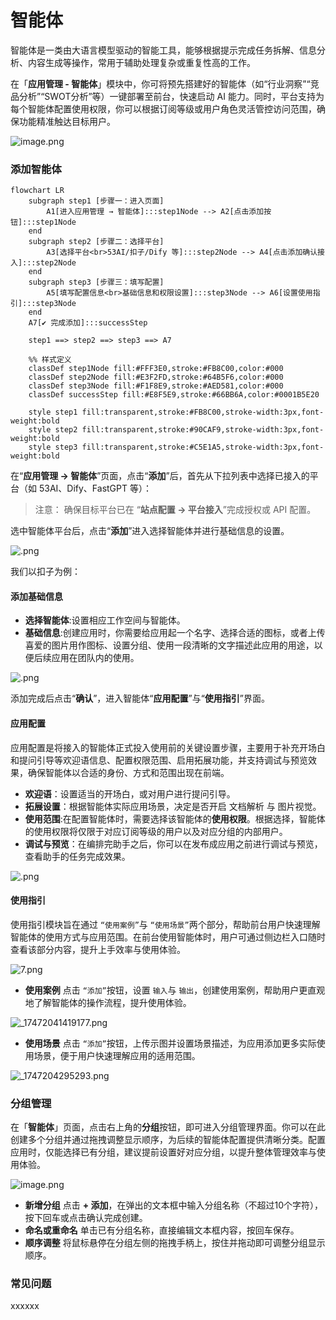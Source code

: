# **智能体**

智能体是一类由大语言模型驱动的智能工具，能够根据提示完成任务拆解、信息分析、内容生成等操作，常用于辅助处理复杂或重复性高的工作。

在「**应用管理 - 智能体**」模块中，你可将预先搭建好的智能体（如“行业洞察”“竞品分析”“SWOT分析”等）一键部署至前台，快速启动 AI 能力。同时，平台支持为每个智能体配置使用权限，你可以根据订阅等级或用户角色灵活管控访问范围，确保功能精准触达目标用户。

![image.png](http://kmdev.53ai.com/api/preview/142d86a30a3fc07524d8a2ec2358ee1d.png)

### **添加智能体**

```mermaid
flowchart LR
    subgraph step1 [步骤一：进入页面]
        A1[进入应用管理 → 智能体]:::step1Node --> A2[点击添加按钮]:::step1Node
    end
    subgraph step2 [步骤二：选择平台]
        A3[选择平台<br>53AI/扣子/Dify 等]:::step2Node --> A4[点击添加确认接入]:::step2Node
    end
    subgraph step3 [步骤三：填写配置]
        A5[填写配置信息<br>基础信息和权限设置]:::step3Node --> A6[设置使用指引]:::step3Node
    end
    A7[✔ 完成添加]:::successStep

    step1 ==> step2 ==> step3 ==> A7

    %% 样式定义
    classDef step1Node fill:#FFF3E0,stroke:#FB8C00,color:#000
    classDef step2Node fill:#E3F2FD,stroke:#64B5F6,color:#000
    classDef step3Node fill:#F1F8E9,stroke:#AED581,color:#000
    classDef successStep fill:#E8F5E9,stroke:#66BB6A,color:#0001B5E20

    style step1 fill:transparent,stroke:#FB8C00,stroke-width:3px,font-weight:bold
    style step2 fill:transparent,stroke:#90CAF9,stroke-width:3px,font-weight:bold
    style step3 fill:transparent,stroke:#C5E1A5,stroke-width:3px,font-weight:bold
```

在“**应用管理 → 智能体**”页面，点击“**添加**”后，首先从下拉列表中选择已接入的平台（如 53AI、Dify、FastGPT 等）：

> 注意：
> 确保目标平台已在 “**站点配置 → 平台接入**”完成授权或 API 配置。

选中智能体平台后，点击“**添加**”进入选择智能体并进行基础信息的设置。

![.png](http://kmdev.53ai.com/api/preview/1b68667f933467bb9333fec186de2db9.png)

我们以扣子为例：

#### 添加基础信息

* **选择智能体**:设置相应工作空间与智能体。
* **基础信息**:创建应用时，你需要给应用起一个名字、选择合适的图标，或者上传喜爱的图片用作图标、设置分组、使用一段清晰的文字描述此应用的用途，以便后续应用在团队内的使用。

![.png](http://kmdev.53ai.com/api/preview/2c18f770672a6bff19b2d0b0409aa746.png)

添加完成后点击“**确认**”，进入智能体“**应用配置**”与“**使用指引**”界面。

#### **应用配置**

应用配置是将接入的智能体正式投入使用前的关键设置步骤，主要用于补充开场白和提问引导等欢迎语信息、配置权限范围、启用拓展功能，并支持调试与预览效果，确保智能体以合适的身份、方式和范围出现在前端。

* **欢迎语**：设置适当的开场白，或对用户进行提问引导。
* **拓展设置**：根据智能体实际应用场景，决定是否开启 文档解析 与 图片视觉。
* **使用范围**:在配置智能体时，需要选择该智能体的**使用权限**。根据选择，智能体的使用权限将仅限于对应订阅等级的用户以及对应分组的内部用户。
* **调试与预览**：在编排完助手之后，你可以在发布成应用之前进行调试与预览，查看助手的任务完成效果。

![.png](http://kmdev.53ai.com/api/preview/cff938c09aa2f0374f20fdc6cf0c703f.png)

#### **使用指引**

使用指引模块旨在通过 `“使用案例”`与 `“使用场景”`两个部分，帮助前台用户快速理解智能体的使用方式与应用范围。在前台使用智能体时，用户可通过侧边栏入口随时查看该部分内容，提升上手效率与使用体验。

![7.png](http://kmdev.53ai.com/api/preview/b53a6db5372c70dc95305ff2ea410eda.png)

* **使用案例**
  点击 `“添加”`按钮，设置 `输入`与 `输出`，创建使用案例，帮助用户更直观地了解智能体的操作流程，提升使用体验。

![_17472041419177.png](http://kmdev.53ai.com/api/preview/527a553fe5068de986d265b200366b51.png)

* **使用场景**
  点击 `“添加”`按钮，上传示图并设置场景描述，为应用添加更多实际使用场景，便于用户快速理解应用的适用范围。

![_1747204295293.png](http://kmdev.53ai.com/api/preview/aebe5b6a14caedc00b26b1d5bca34f33.png)

### **分组管理**

在「**智能体**」页面，点击右上角的**分组**按钮，即可进入分组管理界面。你可以在此创建多个分组并通过拖拽调整显示顺序，为后续的智能体配置提供清晰分类。配置应用时，仅能选择已有分组，建议提前设置好对应分组，以提升整体管理效率与使用体验。

![image.png](http://kmdev.53ai.com/api/preview/28a4d330836860f46a591027e0d996da.png)

* **新增分组**
  点击 **+ 添加**，在弹出的文本框中输入分组名称（不超过10个字符），按下回车或点击确认完成创建。
* **命名或重命名**
  单击已有分组名称，直接编辑文本框内容，按回车保存。
* **顺序调整**
  将鼠标悬停在分组左侧的拖拽手柄上，按住并拖动即可调整分组显示顺序。

### **常见问题**

xxxxxx
